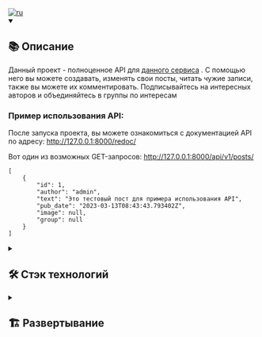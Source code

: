 <div><a href="https://github.com/akkrn/api_final_yatube/blob/main/README.md" ><img alt="ru" src="https://img.shields.io/badge/version-on%20english-white"/></a></div>

<details open><summary><h2>📚 Описание</h2></summary>

Данный проект - полноценное API для [данного сервиса](https://github.com/akkrn/hw05_final) . С помощью него вы можете создавать, изменять свои посты, читать чужие записи, также вы можете их комментировать. Подписывайтесь на интересных авторов и объединяйтесь в группы по интересам

### Пример использования API:
После запуска проекта, вы можете ознакомиться с документацией API по адресу: http://127.0.0.1:8000/redoc/

Вот один из возможных GET-запросов:
http://127.0.0.1:8000/api/v1/posts/

```
[
    {
        "id": 1,
        "author": "admin",
        "text": "Это тестовый пост для примера использования API",
        "pub_date": "2023-03-13T08:43:43.793402Z",
        "image": null,
        "group": null
    }
]
```

</details>

<details><summary><h2>🛠️ Стэк технологий</h2></summary>
<img src="https://img.shields.io/badge/Python-%2314354c.svg?logo=Python&logoColor=white&style=flat" alt="Python" /> <img src="https://img.shields.io/badge/Django-%23092e20.svg?logo=django&logoColor=white&style=flat" alt="Django" /> <img src="https://img.shields.io/badge/Django-REST-ff1709?style=flat&logo=django&logoColor=white&color=ff1709&labelColor=gray" alt="DRF" />  <img src="https://img.shields.io/badge/JWT-000000?style=flat&logo=JSON%20web%20tokens&logoColor=white" alt="JWT" /> <img src="https://img.shields.io/badge/SQLite-07405E?style=flat&logo=sqlite&logoColor=white" alt="SQLite" />


</details>
<details><summary><h2>🏗️ Развертывание</h2></summary>
Клонировать репозиторий и перейти в него в командной строке:

```
git clone https://github.com/akkrn/api_final_yatube.git
```

Cоздать и активировать виртуальное окружение:

```
python3 -m venv venv
```

* Если у вас Linux/macOS

    ```
    source venv/bin/activate
    ```

* Если у вас windows

    ```
    source venv/Scripts/activate
    ```

```
python3 -m pip install --upgrade pip
```

Установить зависимости из файла requirements.txt:

```
pip install -r requirements.txt
```

Выполнить миграции:

```
python3 manage.py migrate
```

Запустить проект:

```
python3 manage.py runserver
```

</details>
